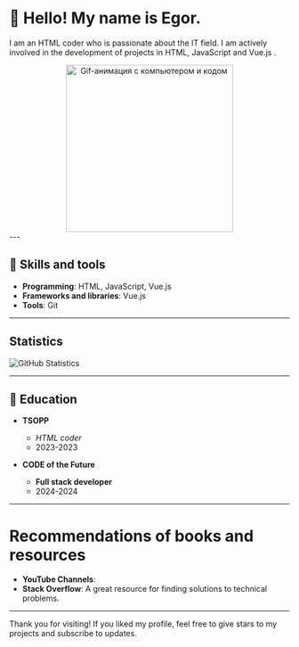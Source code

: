 # 👋 Hello! My name is Egor.

I am an HTML coder who is passionate about the IT field. I am actively involved in the development of projects in HTML, JavaScript and Vue.js .
<div align="center">
  <img src="https://c.tenor.com/DZIGll-xxwUAAAAj/code-coding.gif" width="300px" alt="Gif-анимация с компьютером и кодом">
</div>
---

## 🧰 Skills and tools

- **Programming**: HTML, JavaScript, Vue.js
- **Frameworks and libraries**: Vue.js
- **Tools**: Git

---

##  Statistics

![GitHub Statistics](https://github-readme-stats.vercel.app/api?username=Yourusername&show_icons=true&theme=radical)

---

## 📄 Education

- **TSOPP**
  - *HTML coder*
  - 2023-2023

- **CODE of the Future**
  - **Full stack developer**
  - 2024-2024

---

# Recommendations of books and resources

- **YouTube Channels**:
- **Stack Overflow**: A great resource for finding solutions to technical problems.

---

Thank you for visiting! If you liked my profile, feel free to give stars to my projects and subscribe to updates.
